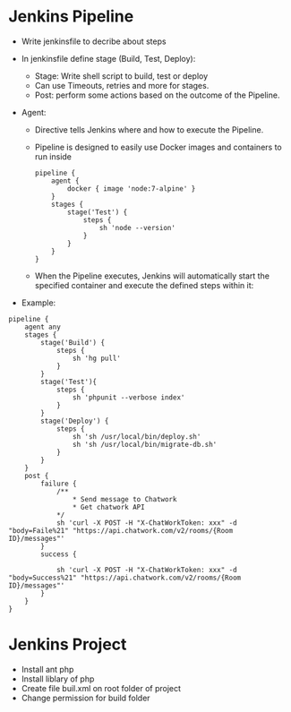 # Jenkins Pipeline
- Write jenkinsfile  to decribe about steps
- In jenkinsfile define stage (Build, Test, Deploy):
	+ Stage: Write shell script to build, test or deploy
	+ Can use Timeouts, retries and more for stages.
	+ Post: perform some actions based on the outcome of the Pipeline.
- Agent:
	+ Directive tells Jenkins where and how to execute the Pipeline.
	+ Pipeline is designed to easily use Docker images and containers to run inside
		
        ```
        pipeline {
    	    agent {
    	        docker { image 'node:7-alpine' }
    	    }
    	    stages {
    	        stage('Test') {
    	            steps {
    	                sh 'node --version'
    	            }
    	        }
    	    }
    	}
        ```

	+ When the Pipeline executes, Jenkins will automatically start the specified container and execute the defined steps within it:

- Example:

``` 
pipeline {
    agent any 
    stages {
        stage('Build') { 
            steps {
                sh 'hg pull'
            }
        }
        stage('Test'){
            steps {
                sh 'phpunit --verbose index'
            }
        }
        stage('Deploy') {
            steps {
                sh 'sh /usr/local/bin/deploy.sh'
                sh 'sh /usr/local/bin/migrate-db.sh'
            }
        }
    }
    post {
        failure {
            /**
            	* Send message to Chatwork
            	* Get chatwork API
            */
            sh 'curl -X POST -H "X-ChatWorkToken: xxx" -d "body=Faile%21" "https://api.chatwork.com/v2/rooms/{Room ID}/messages"'
        }
        success {

            sh 'curl -X POST -H "X-ChatWorkToken: xxx" -d "body=Success%21" "https://api.chatwork.com/v2/rooms/{Room ID}/messages"'
        }
    }
}
```

# Jenkins Project
- Install ant php
- Install liblary of php
- Create file buil.xml on root folder of project
- Change permission for build folder

